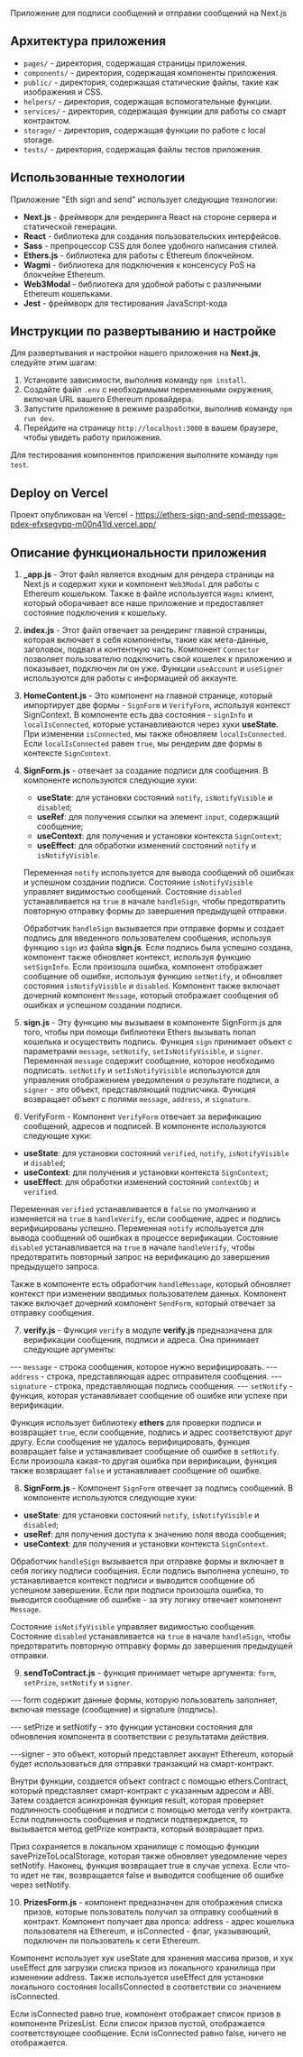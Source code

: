 Приложение для подписи сообщений и отправки сообщений на Next.js

## Архитектура приложения

- `pages/` - директория, содержащая страницы приложения.
- `components/` - директория, содержащая компоненты приложения.
- `public/` - директория, содержащая статические файлы, такие как изображения и CSS.
- `helpers/` - директория, содержащая вспомогательные функции.
- `services/` - директория, содержащая функции для работы со смарт контрактом.
- `storage/` - директория, содержащая функции по работе с local storage.
- `tests/` - директория, содержащая файлы тестов приложения.

## Использованные технологии

Приложение "Eth sign and send" использует следующие технологии:
- **Next.js** - фреймворк для рендеринга React на стороне сервера и статической генерации.
- **React** - библиотека для создания пользовательских интерфейсов.
- **Sass** - препроцессор CSS для более удобного написания стилей.
- **Ethers.js** - библиотека для работы с Ethereum блокчейном.
- **Wagmi** - библиотека для подключения к консенсусу PoS на блокчейне Ethereum.
- **Web3Modal** - библиотека для удобной работы с различными Ethereum кошельками.
- **Jest** - фреймворк для тестирования JavaScript-кода

## Инструкции по развертыванию и настройке

Для развертывания и настройки нашего приложения на **Next.js**, следуйте этим шагам:

1. Установите зависимости, выполнив команду `npm install`.
2. Создайте файл `.env` с необходимыми переменными окружения, включая URL вашего Ethereum провайдера.
3. Запустите приложение в режиме разработки, выполнив команду `npm run dev`.
4. Перейдите на страницу `http://localhost:3000` в вашем браузере, чтобы увидеть работу приложения.

Для тестирования компонентов приложения выполните команду `npm test`.

## Deploy on Vercel

Проект опубликован на Vercel - https://ethers-sign-and-send-message-pdex-efxsegvpq-m00n41ld.vercel.app/

## Описание функциональности приложения

1. **_app.js** - Этот файл является входным для рендера страницы на Next.js и содержит хуки и компонент `Web3Modal` для работы с Ethereum кошельком. Также в файле используется `Wagmi` клиент, который оборачивает все наше приложение и предоставляет состояние подключения к кошельку.


2. **index.js** - Этот файл отвечает за рендеринг главной страницы, которая включает в себя компоненты, такие как мета-данные, заголовок, подвал и контентную часть. Компонент `Connector` позволяет пользователю подключить свой кошелек к приложению и показывает, подключен ли он уже. Функции `useAccount` и `useSigner` используются для работы с информацией об аккаунте.


3. **HomeContent.js** - Это компонент на главной странице, который импортирует две формы - `SignForm` и `VerifyForm`, используя контекст SignContext. В компоненте есть два состояния - `signInfo` и `localIsConnected`, которые устанавливаются через хуки **useState**. При изменении `isConnected`, мы также обновляем `localIsConnected`. Если `localIsConnected` равен `true`, мы рендерим две формы в контексте `SignContext`.


4. **SignForm.js** - отвечает за создание подписи для сообщения. В компоненте используются следующие хуки:

    - **useState**: для установки состояний `notify`, `isNotifyVisible` и `disabled`;
    - **useRef**: для получения ссылки на элемент `input`, содержащий сообщение;
    - **useContext**: для получения и установки контекста `SignContext`;
    - **useEffect**: для обработки изменений состояний `notify` и `isNotifyVisible`.

    Переменная `notify` используется для вывода сообщений об ошибках и успешном создании подписи. Состояние `isNotifyVisible` управляет видимостью сообщений. Состояние `disabled` устанавливается на `true` в начале `handleSign`, чтобы предотвратить повторную отправку формы до завершения предыдущей отправки.

    Обработчик `handleSign` вызывается при отправке формы и создает подпись для введенного пользователем сообщения, используя функцию `sign` из файла **sign.js**. Если подпись была успешно создана, компонент также обновляет контекст, используя функцию `setSignInfo`. Если произошла ошибка, компонент отображает сообщение об ошибке, используя функцию `setNotify`, и обновляет состояния `isNotifyVisible` и `disabled`. Компонент также включает дочерний компонент `Message`, который отображает сообщения об ошибках и успешном создании подписи.


5. **sign.js** - Эту функцию мы вызываем в компоненте SignForm.js для того, чтобы при помощи библиотеки Ethers вызывать попап кошелька и осуществить подпись. Функция `sign` принимает объект с параметрами `message`, `setNotify`, `setIsNotifyVisible`, и `signer`. Переменная `message` содержит сообщение, которое необходимо подписать. `setNotify` и `setIsNotifyVisible` используются для управления отображением уведомления о результате подписи, а `signer` - это объект, представляющий подписчика. Функция возвращает объект с полями `message`, `address`, и `signature`.


6. VerifyForm - Компонент `VerifyForm` отвечает за верификацию сообщений, адресов и подписей. В компоненте используются следующие хуки:

- **useState**: для установки состояний `verified`, `notify`, `isNotifyVisible` и `disabled`;
- **useContext**: для получения и установки контекста `SignContext`;
- **useEffect**: для обработки изменений состояний `contextObj` и `verified`.

Переменная `verified` устанавливается в `false` по умолчанию и изменяется на `true` в `handleVerify`, если сообщение, адрес и подпись верифицированы успешно. Переменная `notify` используется для вывода сообщений об ошибках в процессе верификации. Состояние `disabled` устанавливается на `true` в начале `handleVerify`, чтобы предотвратить повторный запрос на верификацию до завершения предыдущего запроса.

Также в компоненте есть обработчик `handleMessage`, который обновляет контекст при изменении вводимых пользователем данных. Компонент также включает дочерний компонент `SendForm`, который отвечает за отправку сообщения.


7. **verify.js** - Функция `verify` в модуле **verify.js** предназначена для верификации сообщения, подписи и адреса. Она принимает следующие аргументы:

--- `message` - строка сообщения, которое нужно верифицировать.
--- `address` - строка, представляющая адрес отправителя сообщения.
--- `signature` - строка, представляющая подпись сообщения.
--- `setNotify` - функция, которая устанавливает сообщение об ошибке или успехе при верификации.

Функция использует библиотеку **ethers** для проверки подписи и возвращает `true`, если сообщение, подпись и адрес соответствуют друг другу. Если сообщение не удалось верифицировать, функция возвращает false и устанавливает сообщение об ошибке в `setNotify`. Если произошла какая-то другая ошибка при верификации, функция также возвращает `false` и устанавливает сообщение об ошибке.

8. **SignForm.js** - Компонент `SignForm` отвечает за подпись сообщений. В компоненте используются следующие хуки:

- **useState**: для установки состояний `notify`, `isNotifyVisible` и `disabled`;
- **useRef**: для получения доступа к значению поля ввода сообщения;
- **useContext**: для получения и установки контекста `SignContext`.

Обработчик `handleSign` вызывается при отправке формы и включает в себя логику подписи сообщения. Если подпись выполнена успешно, то устанавливается контекст подписи и выводится сообщение об успешном завершении. Если при подписи произошла ошибка, то выводится сообщение об ошибке - за эту логику отвечает компонент `Message`.

Состояние `isNotifyVisible` управляет видимостью сообщения. Состояние `disabled` устанавливается на `true` в начале `handleSign`, чтобы предотвратить повторную отправку формы до завершения предыдущей отправки.


9. **sendToContract.js** - функция принимает четыре аргумента: `form`, `setPrize`, `setNotify` и `signer`.

--- form содержит данные формы, которую пользователь заполняет, включая message (сообщение) и signature (подпись).

--- setPrize и setNotify - это функции установки состояния для обновления компонента в соответствии с результатами действия.

---signer - это объект, который представляет аккаунт Ethereum, который будет использоваться для отправки транзакций на смарт-контракт.

Внутри функции, создается объект contract с помощью ethers.Contract, который представляет смарт-контракт с указанным адресом и ABI.
Затем создается асинхронная функция result, которая проверяет подлинность сообщения и подписи с помощью метода verify контракта.
Если подлинность сообщения и подписи подтверждается, то вызывается метод getPrize контракта, который возвращает приз.

Приз сохраняется в локальном хранилище с помощью функции savePrizeToLocalStorage, которая также обновляет уведомление через setNotify.
Наконец, функция возвращает true в случае успеха. Если что-то идет не так, возвращается false и выводится сообщение об ошибке через setNotify.

10. **PrizesForm.js** - компонент предназначен для отображения списка призов, которые пользователь получил за отправку сообщений в контракт. Компонент получает два пропса: address - адрес кошелька пользователя на Ethereum, и isConnected - флаг, указывающий, подключен ли пользователь к сети Ethereum.

Компонент использует хук useState для хранения массива призов, и хук useEffect для загрузки списка призов из локального хранилища при изменении address. Также используется useEffect для установки локального состояния localIsConnected в соответствии со значением isConnected.

Если isConnected равно true, компонент отображает список призов в компоненте PrizesList. Если список призов пустой, отображается соответствующее сообщение. Если isConnected равно false, ничего не отображается.
